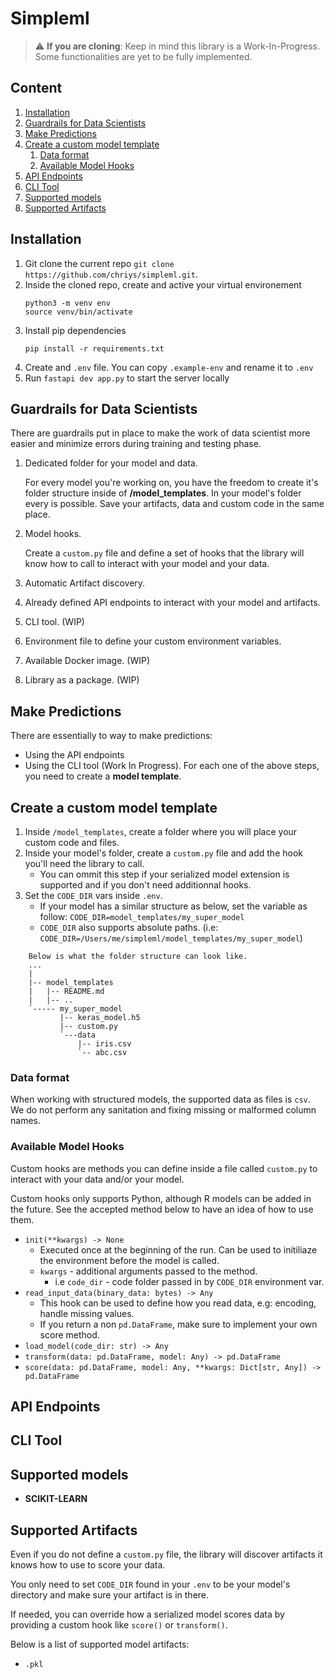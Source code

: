 # Simpleml
> :warning: **If you are cloning**: Keep in mind this library is a Work-In-Progress. Some functionalities are yet to be fully implemented.

## Content
1. [Installation](#installation)
1. [Guardrails for Data Scientists](#guardrails-for-data-scientists)
1. [Make Predictions](#make-predictions)
1. [Create a custom model template](#create-a-custom-model-template)
    1. [Data format](#data-format)
    1. [Available Model Hooks](#available-model-hooks)
1. [API Endpoints](#api-endpoints)
1. [CLI Tool](#cli-tool)
1. [Supported models](#supported-models)
1. [Supported Artifacts](#supported-artifacts)


## Installation
1. Git clone the current repo `git clone https://github.com/chriys/simpleml.git`.
1. Inside the cloned repo, create and active your virtual environement
    ```
    python3 -m venv env
    source venv/bin/activate
    ```
1. Install pip dependencies
    ```
    pip install -r requirements.txt
    ```
1. Create and `.env` file. You can copy `.example-env` and rename it to `.env`
1. Run `fastapi dev app.py` to start the server locally


## Guardrails for Data Scientists
There are guardrails put in place to make the work of data scientist more easier
and minimize errors during training and testing phase.

1. Dedicated folder for your model and data.

    For every model you're working on, you have the freedom to create it's folder structure inside of **/model_templates**. 
    In your model's folder every is possible. Save your artifacts, data and custom code in the same place.

1. Model hooks.

    Create a `custom.py` file and define a set of hooks that the library will know how to call to interact with your model and your data.

1. Automatic Artifact discovery.

1. Already defined API endpoints to interact with your model and artifacts.
1. CLI tool. (WIP)
1. Environment file to define your custom environment variables.
1. Available Docker image. (WIP)
1. Library as a package. (WIP)


## Make Predictions
There are essentially to way to make predictions:
- Using the API endpoints
- Using the CLI tool (Work In Progress).
For each one of the above steps, you need to create a **model template**.

## Create a custom model template
1. Inside `/model_templates`, create a folder where you will place your custom code and files.
1. Inside your model's folder, create a `custom.py` file and add the hook you'll need the library to call.
    - You can ommit this step if your serialized model extension is supported and if you don't need additionnal hooks.
1. Set the `CODE_DIR` vars inside `.env`.
    - If your model has a similar structure as below, set the variable as follow: `CODE_DIR=model_templates/my_super_model`
    - `CODE_DIR` also supports absolute paths. (i.e: `CODE_DIR=/Users/me/simpleml/model_templates/my_super_model`)

```
    Below is what the folder structure can look like.
    ...
    |
    |-- model_templates
    |   |-- README.md
    |   |-- ..
    `----- my_super_model
           |-- keras_model.h5
           |-- custom.py
           `---data
               |-- iris.csv
               `-- abc.csv
```

### Data format
When working with structured models, the supported data as files is `csv`.
We do not perform any sanitation and fixing missing or malformed column names.

### Available Model Hooks
Custom hooks are methods you can define inside a file called `custom.py` to interact with your data and/or your model.

Custom hooks only supports Python, although R models can be added in the future.
See the accepted method below to have an idea of how to use them.

- `init(**kwargs) -> None`
    - Executed once at the beginning of the run. Can be used to initiliaze the environment before the model is called.
    - `kwargs` - additional arguments passed to the method.
        - i.e `code_dir` - code folder passed in by `CODE_DIR` environment var.
- `read_input_data(binary_data: bytes) -> Any`
    - This hook can be used to define how you read data, e.g: encoding, handle missing values.
    - If you return a non `pd.DataFrame`, make sure to implement your own score method.
- `load_model(code_dir: str) -> Any`
- `transform(data: pd.DataFrame, model: Any) -> pd.DataFrame`
- `score(data: pd.DataFrame, model: Any, **kwargs: Dict[str, Any]) -> pd.DataFrame`


## API Endpoints


## CLI Tool


## Supported models
- **SCIKIT-LEARN**


## Supported Artifacts

Even if you do not define a `custom.py` file, the library will discover artifacts it knows how to use to score your data.

You only need to set `CODE_DIR` found in your `.env` to be your model's directory and make sure your artifact is in there.

If needed, you can override how a serialized model scores data by providing a custom hook like `score()` or `transform()`.

Below is a list of supported model artifacts:

- `.pkl`


